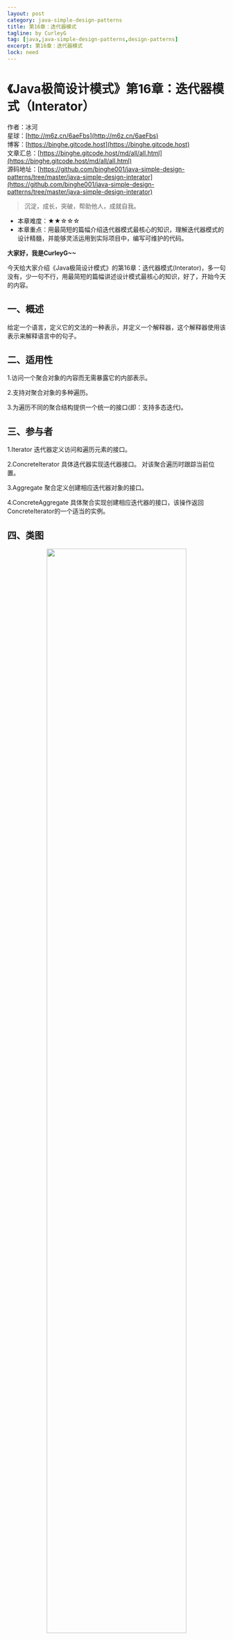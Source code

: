 ```yaml
---
layout: post
category: java-simple-design-patterns
title: 第16章：迭代器模式
tagline: by CurleyG
tag: [java,java-simple-design-patterns,design-patterns]
excerpt: 第16章：迭代器模式
lock: need
---
```


# 《Java极简设计模式》第16章：迭代器模式（Interator）

作者：冰河
<br/>星球：[http://m6z.cn/6aeFbs](http://m6z.cn/6aeFbs)
<br/>博客：[https://binghe.gitcode.host](https://binghe.gitcode.host)
<br/>文章汇总：[https://binghe.gitcode.host/md/all/all.html](https://binghe.gitcode.host/md/all/all.html)
<br/>源码地址：[https://github.com/binghe001/java-simple-design-patterns/tree/master/java-simple-design-interator](https://github.com/binghe001/java-simple-design-patterns/tree/master/java-simple-design-interator)

> 沉淀，成长，突破，帮助他人，成就自我。

* 本章难度：★★☆☆☆
* 本章重点：用最简短的篇幅介绍迭代器模式最核心的知识，理解迭代器模式的设计精髓，并能够灵活运用到实际项目中，编写可维护的代码。

**大家好，我是CurleyG~~**

今天给大家介绍《Java极简设计模式》的第16章：迭代器模式(Interator)，多一句没有，少一句不行，用最简短的篇幅讲述设计模式最核心的知识，好了，开始今天的内容。

## 一、概述

给定一个语言，定义它的文法的一种表示，并定义一个解释器，这个解释器使用该表示来解释语言中的句子。

## 二、适用性

1.访问一个聚合对象的内容而无需暴露它的内部表示。

2.支持对聚合对象的多种遍历。

3.为遍历不同的聚合结构提供一个统一的接口(即：支持多态迭代)。

## 三、参与者

1.Iterator 迭代器定义访问和遍历元素的接口。

2.ConcreteIterator 具体迭代器实现迭代器接口。 对该聚合遍历时跟踪当前位置。

3.Aggregate 聚合定义创建相应迭代器对象的接口。 

4.ConcreteAggregate 具体聚合实现创建相应迭代器的接口，该操作返回ConcreteIterator的一个适当的实例。

## 四、类图

<div align="center">
    <img src="https://binghe.gitcode.host/assets/images/core/design/2023-07-24-001.png?raw=true" width="80%">
    <br/>
</div>

## 五、示例

**Iterator**

```java
/**
 * @author binghe(微信 : hacker_binghe)
 * @version 1.0.0
 * @description Iterator
 * @github https://github.com/binghe001
 * @copyright 公众号: 冰河技术
 */
public interface Iterator {
    Object next();
    void first();
    void last();
    boolean hasNext();
}
```

**ConcreteIterator**

```java
/**
 * @author binghe(微信 : hacker_binghe)
 * @version 1.0.0
 * @description ConcreteIterator
 * @github https://github.com/binghe001
 * @copyright 公众号: 冰河技术
 */
public class IteratorImpl implements Iterator {

    private List list;

    private int index;

    public IteratorImpl(List list) {
        index = 0;
        this.list = list;
    }

    @Override
    public void first() {
        index = 0;
    }

    @Override
    public void last() {
        index = list.size();
    }

    @Override
    public Object next() {
        Object obj = list.get(index);
        index++;
        return obj;
    }

    @Override
    public boolean hasNext() {
        return index < list.size();
    }
}
```

**Aggregate**

```java
/**
 * @author binghe(微信 : hacker_binghe)
 * @version 1.0.0
 * @description Aggregate
 * @github https://github.com/binghe001
 * @copyright 公众号: 冰河技术
 */
public interface List {
    Iterator iterator();
    Object get(int index);
    int size();
    void add(Object obj);
}
```

**ConcreteAggregate**

```java
/**
 * @author binghe(微信 : hacker_binghe)
 * @version 1.0.0
 * @description ConcreteAggregate
 * @github https://github.com/binghe001
 * @copyright 公众号: 冰河技术
 */
public class ListImpl implements List{

    private Object[] list;

    private int index;

    private int size;

    public ListImpl() {
        index = 0;
        size = 0;
        list = new Object[100];
    }

    @Override
    public Iterator iterator() {
        return new IteratorImpl(this);
    }

    @Override
    public Object get(int index) {
        return list[index];
    }

    @Override
    public int size() {
        return this.size;
    }

    @Override
    public void add(Object obj) {
        list[index++] = obj;
        size++;
    }
}
```

**Test**

```java
/**
 * @author binghe(微信 : hacker_binghe)
 * @version 1.0.0
 * @description 测试类
 * @github https://github.com/binghe001
 * @copyright 公众号: 冰河技术
 */
public class Test {

    public static void main(String[] args) {
        List list = new ListImpl();
        list.add("a");
        list.add("b");
        list.add("c");
        //第一种迭代方式
        Iterator it = list.iterator();
        while (it.hasNext()) {
            System.out.println(it.next());
        }
        System.out.println("=====");
        //第二种迭代方式
        for (int i = 0; i < list.size(); i++) {
            System.out.println(list.get(i));
        }
    }
}
```

**Result**

```java
a
b
c
=====
a
b
c
```

**好了，今天就到这儿吧，相信大家对迭代器模式有了更清晰的了解，我是冰河，我们下期见~~**

## 星球服务

加入星球，你将获得：

1.项目学习：微服务入门必备的SpringCloud  Alibaba实战项目、手写RPC项目—所有大厂都需要的项目【含上百个经典面试题】、深度解析Spring6核心技术—只要学习Java就必须深度掌握的框架【含数十个经典思考题】、Seckill秒杀系统项目—进大厂必备高并发、高性能和高可用技能。

2.框架源码：手写RPC项目—所有大厂都需要的项目【含上百个经典面试题】、深度解析Spring6核心技术—只要学习Java就必须深度掌握的框架【含数十个经典思考题】。

3.硬核技术：深入理解高并发系列（全册）、深入理解JVM系列（全册）、深入浅出Java设计模式（全册）、MySQL核心知识（全册）。

4.技术小册：深入理解高并发编程（第1版）、深入理解高并发编程（第2版）、从零开始手写RPC框架、SpringCloud  Alibaba实战、冰河的渗透实战笔记、MySQL核心知识手册、Spring IOC核心技术、Nginx核心技术、面经手册等。

5.技术与就业指导：提供相关就业辅导和未来发展指引，冰河从初级程序员不断沉淀，成长，突破，一路成长为互联网资深技术专家，相信我的经历和经验对你有所帮助。

冰河的知识星球是一个简单、干净、纯粹交流技术的星球，不吹水，目前加入享5折优惠，价值远超门票。加入星球的用户，记得添加冰河微信：hacker_binghe，冰河拉你进星球专属VIP交流群。

## 星球重磅福利

跟冰河一起从根本上提升自己的技术能力，架构思维和设计思路，以及突破自身职场瓶颈，冰河特推出重大优惠活动，扫码领券进行星球，**直接立减149元，相当于5折，** 这已经是星球最大优惠力度！

<div align="center">
    <img src="https://binghe.gitcode.host/images/personal/xingqiu_149.png?raw=true" width="80%">
    <br/>
</div>

领券加入星球，跟冰河一起学习《SpringCloud Alibaba实战》、《手撸RPC专栏》和《Spring6核心技术》，更有已经上新的《大规模分布式Seckill秒杀系统》，从零开始介绍原理、设计架构、手撸代码。后续更有硬核中间件项目和业务项目，而这些都是你升职加薪必备的基础技能。

**100多元就能学这么多硬核技术、中间件项目和大厂秒杀系统，如果是我，我会买他个终身会员！**

## 其他方式加入星球

* **链接** ：打开链接 [http://m6z.cn/6aeFbs](http://m6z.cn/6aeFbs) 加入星球。
* **回复** ：在公众号 **冰河技术** 回复 **星球** 领取优惠券加入星球。

**特别提醒：** 苹果用户进圈或续费，请加微信 **hacker_binghe** 扫二维码，或者去公众号 **冰河技术** 回复 **星球** 扫二维码加入星球。

## 星球规划

后续冰河还会在星球更新大规模中间件项目和深度剖析核心技术的专栏，目前已经规划的专栏如下所示。

### 中间件项目

* 《大规模分布式定时调度中间件项目实战（非Demo）》：全程手撸代码。
* 《大规模分布式IM（即时通讯）项目实战（非Demo）》：全程手撸代码。
* 《大规模分布式网关项目实战（非Demo）》：全程手撸代码。
* 《手写Redis》：全程手撸代码。
* 《手写JVM》全程手撸代码。

### 超硬核项目

* 《从零落地秒杀系统项目》：全程手撸代码，在阿里云实现压测（**已上新**）。
* 《大规模电商系统商品详情页项目》：全程手撸代码，在阿里云实现压测。
* 其他待规划的实战项目，小伙伴们也可以提一些自己想学的，想一起手撸的实战项目。。。


既然星球规划了这么多内容，那么肯定就会有小伙伴们提出疑问：这么多内容，能更新完吗？我的回答就是：一个个攻破呗，咱这星球干就干真实中间件项目，剖析硬核技术和项目，不做Demo。初衷就是能够让小伙伴们学到真正的核心技术，不再只是简单的做CRUD开发。所以，每个专栏都会是硬核内容，像《SpringCloud Alibaba实战》、《手撸RPC专栏》和《Spring6核心技术》就是很好的示例。后续的专栏只会比这些更加硬核，杜绝Demo开发。

小伙伴们跟着冰河认真学习，多动手，多思考，多分析，多总结，有问题及时在星球提问，相信在技术层面，都会有所提高。将学到的知识和技术及时运用到实际的工作当中，学以致用。星球中不少小伙伴都成为了公司的核心技术骨干，实现了升职加薪的目标。

## 联系冰河

### 加群交流

本群的宗旨是给大家提供一个良好的技术学习交流平台，所以杜绝一切广告！由于微信群人满 100 之后无法加入，请扫描下方二维码先添加作者 “冰河” 微信(hacker_binghe)，备注：`星球编号`。



<div align="center">
    <img src="https://binghe.gitcode.host/images/personal/hacker_binghe.jpg?raw=true" width="180px">
    <div style="font-size: 18px;">冰河微信</div>
    <br/>
</div>



### 公众号

分享各种编程语言、开发技术、分布式与微服务架构、分布式数据库、分布式事务、云原生、大数据与云计算技术和渗透技术。另外，还会分享各种面试题和面试技巧。内容在 **冰河技术** 微信公众号首发，强烈建议大家关注。

<div align="center">
    <img src="https://binghe.gitcode.host/images/personal/ice_wechat.jpg?raw=true" width="180px">
    <div style="font-size: 18px;">公众号：冰河技术</div>
    <br/>
</div>


### 视频号

定期分享各种编程语言、开发技术、分布式与微服务架构、分布式数据库、分布式事务、云原生、大数据与云计算技术和渗透技术。另外，还会分享各种面试题和面试技巧。

<div align="center">
    <img src="https://binghe.gitcode.host/images/personal/ice_video.png?raw=true" width="180px">
    <div style="font-size: 18px;">视频号：冰河技术</div>
    <br/>
</div>



### 星球

加入星球 **[冰河技术](http://m6z.cn/6aeFbs)**，可以获得本站点所有学习内容的指导与帮助。如果你遇到不能独立解决的问题，也可以添加冰河的微信：**hacker_binghe**， 我们一起沟通交流。另外，在星球中不只能学到实用的硬核技术，还能学习**实战项目**！

关注 [冰河技术](https://img-blog.csdnimg.cn/20210426115714643.jpg?raw=true)公众号，回复 `星球` 可以获取入场优惠券。

<div align="center">
    <img src="https://binghe.gitcode.host/images/personal/xingqiu.png?raw=true" width="180px">
    <div style="font-size: 18px;">知识星球：冰河技术</div>
    <br/>
</div>
